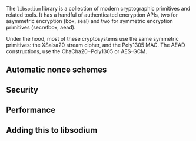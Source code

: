 <!--
.. title: Automatic nonce and nonce-misuse resistant schemes for libsodium
.. slug: automatic-nonce-and-nonce-misuse-resistant-schemes-for-libsodium
.. date: 2016-05-09 14:58:10 UTC-07:00
.. tags: crypto, private
.. category:
.. link:
.. description:
.. type: text
-->

The `libsodium` library is a collection of modern cryptographic primitives and
related tools. It has a handful of authenticated encryption APIs, two for
asymmetric encryption (box, seal) and two for symmetric encryption primitives
(secretbox, aead).

Under the hood, most of these cryptosystems use the same symmetric primitives:
the XSalsa20 stream cipher, and the Poly1305 MAC. The AEAD constructions, use
the ChaCha20+Poly1305 or AES-GCM.



## Automatic nonce schemes


## Security

## Performance

## Adding this to libsodium
